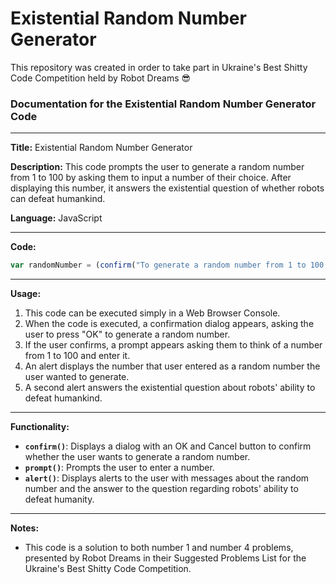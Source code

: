 # Existential Random Number Generator
This repository was created in order to take part in Ukraine's Best Shitty Code Competition held by Robot Dreams 😎

### Documentation for the Existential Random Number Generator Code

---

**Title:** Existential Random Number Generator

**Description:**
This code prompts the user to generate a random number from 1 to 100 by asking them to input a number of their choice. After displaying this number, it answers the existential question of whether robots can defeat humankind.

**Language:** JavaScript

---

**Code:**

```javascript
var randomNumber = (confirm("To generate a random number from 1 to 100, press OK") && (alert(`The random number is: ${prompt("Think of a number from 1 to 100, then input it below:")}`), alert("By the way, what was that question again? Could a robot defeat humankind? Hmm... I figure the answer is obvious now, peasant.")));
```

---

**Usage:**

1. This code can be executed simply in a Web Browser Console.
2. When the code is executed, a confirmation dialog appears, asking the user to press "OK" to generate a random number.
3. If the user confirms, a prompt appears asking them to think of a number from 1 to 100 and enter it.
4. An alert displays the number that user entered as a random number the user wanted to generate.
5. A second alert answers the existential question about robots' ability to defeat humankind.

---

**Functionality:**
- **`confirm()`**: Displays a dialog with an OK and Cancel button to confirm whether the user wants to generate a random number.
- **`prompt()`**: Prompts the user to enter a number.
- **`alert()`**: Displays alerts to the user with messages about the random number and the answer to the question regarding robots' ability to defeat humanity.

---

**Notes:**
- This code is a solution to both number 1 and number 4 problems, presented by Robot Dreams in their Suggested Problems List for the Ukraine's Best Shitty Code Competition.
